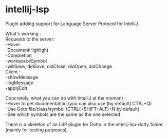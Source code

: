 # intellij-lsp
Plugin adding support for Language Server Protocol for IntelliJ     

What's working :      
Requests to the server:     
-Hover     
-DocumentHighlight     
-Completion     
-workspaceSymbol     
-willSave, didSave, didClose, didOpen, didChange       
Client :      
-showMessage     
-logMessage    
-applyEdit

Concretely, what you can do with IntelliJ at the moment :     
-Hover to get documentation (you can also use (by default) CTRL+Q)    
-Use Goto file/class/symbol (CTRL(+SHIFT+ALT)+N by default)    
-See which symbols are the same as the one selected


There is a skeleton of an LSP plugin for Dotty in the intellij-lsp-dotty folder (mainly for testing purposes).
